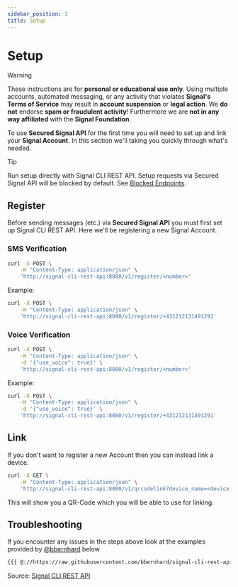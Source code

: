 ```yaml
---
sidebar_position: 3
title: Setup
---
```


# Setup

> [!WARNING]
> These instructions are for **personal or educational use only**. Using multiple accounts, automated messaging, or any activity that violates **Signal's Terms of Service** may result in **account suspension** or **legal action**. We **do not** endorse **spam or fraudulent activity**!
> Furthermore we are **not in any way affiliated** with the **Signal Foundation**.

To use **Secured Signal API** for the first time you will need to set up and link your **Signal Account**.
In this section we'll taking you quickly through what's needed.

> [!TIP]
> Run setup directly with Signal CLI REST API.
> Setup requests via Secured Signal API will be blocked by default. See [Blocked Endpoints](../configuration/endpoints).

## Register

Before sending messages (etc.) via **Secured Signal API** you must first set up Signal CLI REST API.
Here we'll be registering a new Signal Account.

### SMS Verification

```bash
curl -X POST \
    -H "Content-Type: application/json" \
    'http://signal-cli-rest-api:8080/v1/register/<number>'
```

Example:

```bash
curl -X POST \
    -H "Content-Type: application/json" \
    'http://signal-cli-rest-api:8080/v1/register/+431212131491291'
```

### Voice Verification

```bash
curl -X POST \
    -H "Content-Type: application/json" \
    -d '{"use_voice": true}' \
    'http://signal-cli-rest-api:8080/v1/register/<number>'
```

Example:

```bash
curl -X POST \
    -H "Content-Type: application/json" \
    -d '{"use_voice": true}' \
    'http://signal-cli-rest-api:8080/v1/register/+431212131491291'
```

## Link

If you don't want to register a new Account then you can instead link a device.

```bash
curl -X GET \
    -H "Content-Type: application/json" \
    'http://signal-cli-rest-api:8080/v1/qrcodelink?device_name=<device name>'
```

This will show you a QR-Code which you will be able to use for linking.

## Troubleshooting

If you encounter any issues in the steps above look at the examples provided by [@bbernhard](https://github.com/bbernhard/signal-cli-rest-api) below

```markdown
{{{ @://https://raw.githubusercontent.com/bbernhard/signal-cli-rest-api/refs/heads/master/doc/EXAMPLES.md }}}
```

Source: [Signal CLI REST API](https://github.com/bbernhard/signal-cli-rest-api/blob/master/doc/EXAMPLES.md)
